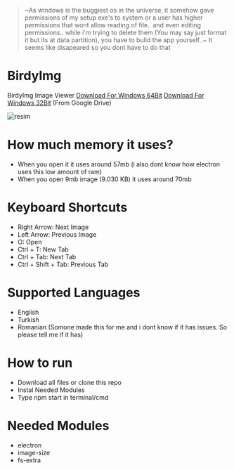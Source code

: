 > ~As windows is the buggiest os in the universe, it somehow gave permissions of my setup exe's to system or a user has higher permissions that wont allow reading of file.. and even editing permissions.. while i'm trying to delete them (You may say just format it but its at data partition), you have to bulid the app yourself..~ It seems like disapeared so you dont have to do that

# BirdyImg
BirdyImg Image Viewer  <a href="https://drive.google.com/file/d/1AtW-nxYYaj_jhO8vNVua_cGOdqlJBbUo/view?usp=sharing">Download For Windows 64Bit</a> <a href="https://drive.google.com/file/d/11KEGL1mm7Y3AGrSwQiFOECoolPVaHr8r/view?usp=sharing">Download For Windows 32Bit</a> (From Google Drive)

<!--![resim](https://user-images.githubusercontent.com/103432992/185777954-95c9db41-91af-4e6e-9b0a-f45470d2a6b3.png)-->
![resim](https://user-images.githubusercontent.com/103432992/189284081-a4f9760f-bf57-4d0a-84a6-61e0dc0afc3c.png)

# How much memory it uses?
* When you open it it uses around 57mb (i also dont know how electron uses this low amount of ram)
* When you open 9mb image (9.030 KB) it uses around 70mb

# Keyboard Shortcuts
* Right Arrow: Next Image
* Left Arrow: Previous Image
* O: Open
* Ctrl + T: New Tab
* Ctrl + Tab: Next Tab
* Ctrl + Shift + Tab: Previous Tab

# Supported Languages
* English
* Turkish
* Romanian (Somone made this for me and i dont know if it has issues. So please tell me if it has)

# How to run
* Download all files or clone this repo
* Instal Needed Modules
* Type npm start in terminal/cmd

# Needed Modules
* electron
* image-size
* fs-extra
